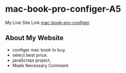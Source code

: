 # mac-book-pro-configer-A5

My Live Site Link [mac-book-pro-configer](https://hopeful-benz-3037c6.netlify.app).

## About My Website
* configer mac book to buy.
* select best price.
* javaScrept project.
* Made Necessary Comment.
